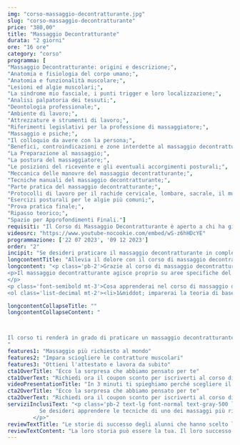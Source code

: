 ```yaml
---
img: "corso-massaggio-decontratturante.jpg"
slug: "corso-massaggio-decontratturante"
price: "380,00"
title: "Massaggio Decontratturante"
durata: "2 giorni"
ore: "16 ore"
category: "corso"
programma: [
"Massaggio Decontratturante: origini e descrizione;",
"Anatomia e fisiologia del corpo umano;",
"Anatomia e funzionalità muscolare;",
"Lesioni ed algie muscolari;",
"La sindrome mio fasciale, i punti trigger e loro localizzazione;",
"Analisi palpatoria dei tessuti;",
"Deontologia professionale;",
"Ambiente di lavoro;",
"Attrezzature e strumenti di lavoro;",
"Riferimenti legislativi per la professione di massaggiatore;",
"Massaggio e psiche;",
"Il colloquio da avere con la persona;",
"Benefici, controindicazioni e zone interdette al massaggio decontratturante;",
"La Preparazione al massaggio;",
"La postura del massaggiatore;",
"Le posizioni del ricevente e gli eventuali accorgimenti posturali;",
"Meccanica delle manovre del massaggio decontratturante;",
"Tecniche manuali del massaggio decontratturante;",
"Parte pratica del massaggio decontratturante;",
"Protocolli di lavoro per il rachide cervicale, lombare, sacrale, il muscolo piriforme e gli arti inferiori;",
"Esercizi posturali per le algie più comuni;",
"Prova pratica finale;",
"Ripasso teorico;",
"Spazio per Approfondimenti Finali."]
requisiti: "Il Corso di Massaggio Decontratturante è aperto a chi ha già un'esperienza di base precedente e soprattutto una conoscenza delle tecniche occidentali del Massaggio Classico Svedese, quali sfioramenti, frizioni, impastamenti, vibrazioni e percussioni, in tutte le loro varianti."
videosrc: "https://www.youtube-nocookie.com/embed/wS-z6hHDcYE"
programmazione: ['22 07 2023', '09 12 2023']  
order: "2"
incipit: "Se desideri praticare il massaggio decontratturante in completa autonomia, questo è il corso ideale. Cosa aspetti? Scopri subito l’offerta formativa."
longcontentTitle: "Allevia il dolore con il corso di massaggio decontratturante"            
longcontent: "<p class='pb-2'>Grazie al corso di massaggio decontratturante, apprenderai come alleviare il dolore muscolare causato dalle contratture che possono derivare da sforzi, posture errate, stress o traumi.</p> 
<p>Il massaggio decontratturante agisce proprio su aree specifiche del corpo, come gli arti inferiori, la schiena o la zona lombare ed esercita un’azione preventiva sulle infiammazioni rilassando i muscoli. È una tecnica molto usata in ambito sportivo, ma anche da chi soffre di tensioni muscolari croniche o acute. 
</p>
<p class='font-semibold mt-3'>Cosa apprenderai nel corso di massaggio decontratturante?</p><p class='mt-1'>Durante il corso di massaggio decontratturante:</p>
<ol class='list-decimal mt-2'><li>1&middot; imparerai la teoria di base e le tecniche pratiche del massaggio decontratturante;</li><li>2&middot; studierai le principali algie muscolari, i benefici e le controindicazioni del massaggio;</li><li>3&middot; approfondirai le tecniche per individuare e sciogliere i Punti Trigger, ovvero i punti dove si localizza il dolore</li></ol>"

longcontentCollapseTitle: ""
longcontentCollapseContent: " 



Il corso ti renderà in grado di praticare un massaggio decontratturante efficace e sicuro, ottenendo un rilassamento totale della muscolatura trattata.
"
features1: "Massaggio più richiesto al mondo"
features2: "Impara sciogliere le contratture muscolari"
features3: "Ottieni l'attestato e lavora da subito"  
cta1OverTitle: "Ecco la sorpresa che abbiamo pensato per te"
cta1OverText: "Richiedi ora il coupon sconto per iscriverti al corso di massaggio decontratturante"
videoPresentationTitle: "In 3 minuti ti spieghiamo perché scegliere il corso di massaggio decontratturante"
cta2OverTitle: "Ecco la sorpresa che abbiamo pensato per te"
cta2OverText: "Richiedi ora il coupon sconto per iscriverti al corso di massaggio decontratturante"
serviziInclusiText: "<p class='pb-2 text-lg font-normal text-gray-500 lg:text-xl sm:px-16 lg:px-48 text-justify'>
          Se desideri apprendere le tecniche di uno dei massaggi più richiesti al mondo, devi assolutamente iscriverti al nostro corso di massaggio decontratturante.  In soli due giorni di formazione avrai tutti gli strumenti per poter eseguire questa tecnica di massaggio in completa autonomia. Cosa aspetti? Contattaci subito per avere tutte le informazioni su come iscriverti al corso
        </p>"
reviewTextTitle: "Le storie di successo degli alunni che hanno scelto la nostra scuola di massaggio"        
reviewTextContent: "La loro storia può essere la tua. Il loro successo puoi ottenerlo anche tu. Cosa aspetti? Scegli anche tu di essere finalmente felice del lavoro che scegli." 
---
```

